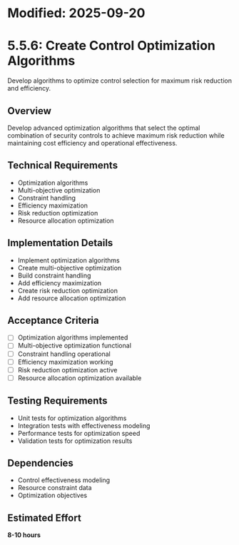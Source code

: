 # Modified: 2025-09-20

# 5.5.6: Create Control Optimization Algorithms

Develop algorithms to optimize control selection for maximum risk reduction and efficiency.

## Overview
Develop advanced optimization algorithms that select the optimal combination of security controls to achieve maximum risk reduction while maintaining cost efficiency and operational effectiveness.

## Technical Requirements
- Optimization algorithms
- Multi-objective optimization
- Constraint handling
- Efficiency maximization
- Risk reduction optimization
- Resource allocation optimization

## Implementation Details
- Implement optimization algorithms
- Create multi-objective optimization
- Build constraint handling
- Add efficiency maximization
- Create risk reduction optimization
- Add resource allocation optimization

## Acceptance Criteria
- [ ] Optimization algorithms implemented
- [ ] Multi-objective optimization functional
- [ ] Constraint handling operational
- [ ] Efficiency maximization working
- [ ] Risk reduction optimization active
- [ ] Resource allocation optimization available

## Testing Requirements
- Unit tests for optimization algorithms
- Integration tests with effectiveness modeling
- Performance tests for optimization speed
- Validation tests for optimization results

## Dependencies
- Control effectiveness modeling
- Resource constraint data
- Optimization objectives

## Estimated Effort
**8-10 hours**
